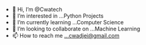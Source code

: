 - 👋 Hi, I’m @Cwatech
- 👀 I’m interested in ...Python Projects
- 🌱 I’m currently learning ...Computer Science 
- 💞️ I’m looking to collaborate on ...Machine Learning 
- 📫 How to reach me ...cwadjei@gmail.com 

<!---
Cwatech/Cwatech is a ✨ special ✨ repository because its `README.md` (this file) appears on your GitHub profile.
You can click the Preview link to take a look at your changes.
--->
